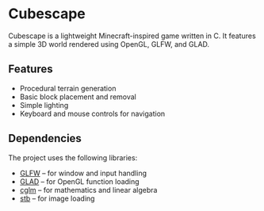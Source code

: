 # Cubescape

Cubescape is a lightweight Minecraft-inspired game written in C. It features a simple 3D world rendered using OpenGL, GLFW, and GLAD.

## Features

- Procedural terrain generation
- Basic block placement and removal
- Simple lighting
- Keyboard and mouse controls for navigation

## Dependencies

The project uses the following libraries:
- [GLFW](https://www.glfw.org) – for window and input handling
- [GLAD](https://github.com/Dav1dde/glad) – for OpenGL function loading
- [cglm](https://github.com/recp/cglm) – for mathematics and linear algebra
- [stb](https://github.com/nothings/stb) – for image loading